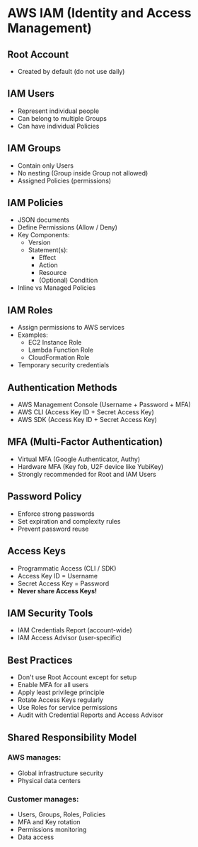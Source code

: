 # AWS IAM (Identity and Access Management)

## Root Account
- Created by default (do not use daily)

## IAM Users
- Represent individual people
- Can belong to multiple Groups
- Can have individual Policies

## IAM Groups
- Contain only Users
- No nesting (Group inside Group not allowed)
- Assigned Policies (permissions)

## IAM Policies
- JSON documents
- Define Permissions (Allow / Deny)
- Key Components:
  - Version
  - Statement(s):
    - Effect
    - Action
    - Resource
    - (Optional) Condition
- Inline vs Managed Policies

## IAM Roles
- Assign permissions to AWS services
- Examples:
  - EC2 Instance Role
  - Lambda Function Role
  - CloudFormation Role
- Temporary security credentials

## Authentication Methods
- AWS Management Console (Username + Password + MFA)
- AWS CLI (Access Key ID + Secret Access Key)
- AWS SDK (Access Key ID + Secret Access Key)

## MFA (Multi-Factor Authentication)
- Virtual MFA (Google Authenticator, Authy)
- Hardware MFA (Key fob, U2F device like YubiKey)
- Strongly recommended for Root and IAM Users

## Password Policy
- Enforce strong passwords
- Set expiration and complexity rules
- Prevent password reuse

## Access Keys
- Programmatic Access (CLI / SDK)
- Access Key ID = Username
- Secret Access Key = Password
- **Never share Access Keys!**

## IAM Security Tools
- IAM Credentials Report (account-wide)
- IAM Access Advisor (user-specific)

## Best Practices
- Don't use Root Account except for setup
- Enable MFA for all users
- Apply least privilege principle
- Rotate Access Keys regularly
- Use Roles for service permissions
- Audit with Credential Reports and Access Advisor

## Shared Responsibility Model
### AWS manages:
- Global infrastructure security
- Physical data centers

### Customer manages:
- Users, Groups, Roles, Policies
- MFA and Key rotation
- Permissions monitoring
- Data access
